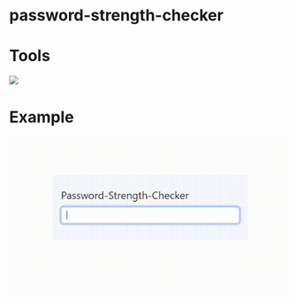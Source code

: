 # password-strength-checker

# Tools

  <a href="https://skillicons.dev">
    <img src="https://skillicons.dev/icons?i=html,bootstrap,jquery,javascript" />
  </a>

# Example

<img src="./password-strength-checker.gif"/>

  

